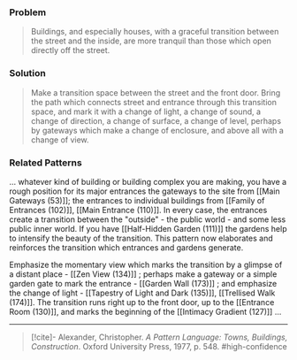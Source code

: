 ### Problem
>Buildings, and especially houses, with a graceful transition between the street and the inside, are more tranquil than those which open directly off the street.

### Solution
>Make a transition space between the street and the front door. Bring the path which connects street and entrance through this transition space, and mark it with a change of light, a change of sound, a change of direction, a change of surface, a change of level, perhaps by gateways which make a change of enclosure, and above all with a change of view.

### Related Patterns
... whatever kind of building or building complex you are making, you have a rough position for its major entrances the gateways to the site from [[Main Gateways (53)]]; the entrances to individual buildings from [[Family of Entrances (102)]], [[Main Entrance (110)]]. In every case, the entrances create a transition between the "outside" - the public world - and some less public inner world. If you have [[Half-Hidden Garden (111)]] the gardens help to intensify the beauty of the transition. This pattern now elaborates and reinforces the transition which entrances and gardens generate.

Emphasize the momentary view which marks the transition by a glimpse of a distant place - [[Zen View (134)]] ; perhaps make a gateway or a simple garden gate to mark the entrance - [[Garden Wall (173)]] ; and emphasize the change of light - [[Tapestry of Light and Dark (135)]], [[Trellised Walk (174)]]. The transition runs right up to the front door, up to the [[Entrance Room (130)]], and marks the beginning of the [[Intimacy Gradient (127)]] ...

---

> [!cite]- Alexander, Christopher. _A Pattern Language: Towns, Buildings, Construction_. Oxford University Press, 1977, p. 548.
> #high-confidence 